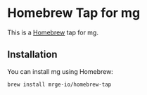 # Homebrew Tap for mg

This is a [Homebrew](https://brew.sh/) tap for mg.

## Installation

You can install mg using Homebrew:

```sh
brew install mrge-io/homebrew-tap

